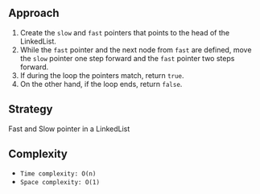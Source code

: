 ## Approach

1. Create the `slow` and `fast` pointers that points to the head of the LinkedList.
2. While the `fast` pointer and the next node from `fast` are defined, move the `slow` pointer one step forward and the `fast` pointer two steps forward.
3. If during the loop the pointers match, return `true`.
4. On the other hand, if the loop ends, return `false`.

## Strategy

Fast and Slow pointer in a LinkedList

## Complexity

- `Time complexity: O(n)`
- `Space complexity: O(1)`
